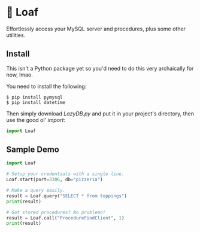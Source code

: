 # 🍞 Loaf
Effortlessly access your MySQL server and procedures, plus some other utilities.



## Install

This isn't a Python package yet so you'd need to do this very archaically for now, lmao.

You need to install the following:

```
$ pip install pymysql
$ pip install datetime
```

 Then simply download *LazyDB.py* and put it in your project's directory, then use the good ol' *import*:

```python
import Loaf
```



## Sample Demo

```python
import Loaf

# Setup your credentials with a single line.
Loaf.start(port=3306, db="pizzeria")

# Make a query easily.
result = Loaf.query("SELECT * from toppings")
print(result)

# Got stored procedures? No problemo!
result = Loaf.call("ProcedureFindClient", 1)
print(result)

```

